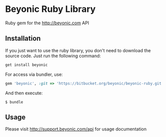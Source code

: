 # Beyonic Ruby Library

Ruby gem for the http://beyonic.com API

## Installation

If you just want to use the ruby library, you don't need to download the source code. Just run the following command:
```ruby
get install beyonic
```

For access via bundler, use:

```ruby
gem 'beyonic', :git => 'https://bitbucket.org/beyonic/beyonic-ruby.git'
```

And then execute:

    $ bundle

## Usage

Please visit http://support.beyonic.com/api for usage documentation